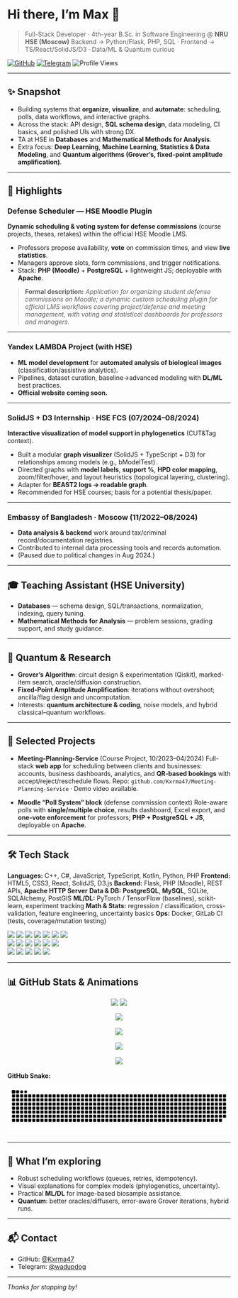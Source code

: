 

# Hi there, I’m Max 👋

> Full-Stack Developer · 4th-year B.Sc. in Software Engineering @ **NRU HSE (Moscow)**
> Backend → Python/Flask, PHP, SQL · Frontend → TS/React/SolidJS/D3 · Data/ML & Quantum curious

[![GitHub](https://img.shields.io/badge/GitHub-Kxrma47-000?style=for-the-badge\&logo=github)](https://github.com/Kxrma47)
[![Telegram](https://img.shields.io/badge/Telegram-@wadupdog-2CA5E0?style=for-the-badge\&logo=telegram\&logoColor=white)](https://t.me/wadupdog)
![Profile Views](https://komarev.com/ghpvc/?username=Kxrma47\&style=for-the-badge)

---

## ✨ Snapshot

* Building systems that **organize**, **visualize**, and **automate**: scheduling, polls, data workflows, and interactive graphs.
* Across the stack: API design, **SQL schema design**, data modeling, CI basics, and polished UIs with strong DX.
* TA at HSE in **Databases** and **Mathematical Methods for Analysis**.
* Extra focus: **Deep Learning**, **Machine Learning**, **Statistics & Data Modeling**, and **Quantum algorithms (Grover’s, fixed-point amplitude amplification)**.

---

## 🚀 Highlights

### Defense Scheduler — HSE Moodle Plugin

**Dynamic scheduling & voting system for defense commissions** (course projects, theses, retakes) within the official HSE Moodle LMS.

* Professors propose availability, **vote** on commission times, and view **live statistics**.
* Managers approve slots, form commissions, and trigger notifications.
* Stack: **PHP (Moodle)** + **PostgreSQL** + lightweight JS; deployable with **Apache**.

> **Formal description:**
> *Application for organizing student defense commissions on Moodle; a dynamic custom scheduling plugin for official LMS workflows covering project/defense and meeting management, with voting and statistical dashboards for professors and managers.*

---

### Yandex **LAMBDA** Project (with HSE)

* **ML model development** for **automated analysis of biological images** (classification/assistive analytics).
* Pipelines, dataset curation, baseline→advanced modeling with **DL/ML** best practices.
* **Official website coming soon.**

---

### SolidJS + D3 Internship · HSE FCS (07/2024–08/2024)

**Interactive visualization of model support in phylogenetics** (CUT\&Tag context).

* Built a modular **graph visualizer** (SolidJS + TypeScript + D3) for relationships among models (e.g., bModelTest).
* Directed graphs with **model labels**, **support %**, **HPD color mapping**, zoom/filter/hover, and layout heuristics (topological layering, clustering).
* Adapter for **BEAST2 logs → readable graph**.
* Recommended for HSE courses; basis for a potential thesis/paper.

---

### Embassy of Bangladesh · Moscow (11/2022–08/2024)

* **Data analysis & backend** work around tax/criminal record/documentation registries.
* Contributed to internal data processing tools and records automation.
* (Paused due to political changes in Aug 2024.)

---

## 🎓 Teaching Assistant (HSE University)

* **Databases** — schema design, SQL/transactions, normalization, indexing, query tuning.
* **Mathematical Methods for Analysis** — problem sessions, grading support, and study guidance.

---

## 🧠 Quantum & Research

* **Grover’s Algorithm**: circuit design & experimentation (Qiskit), marked-item search, oracle/diffusion construction.
* **Fixed-Point Amplitude Amplification**: iterations without overshoot; ancilla/flag design and uncomputation.
* Interests: **quantum architecture & coding**, noise models, and hybrid classical–quantum workflows.

---

## 🧩 Selected Projects

* **Meeting-Planning-Service** (Course Project, 10/2023–04/2024)
  Full-stack **web app** for scheduling between clients and businesses: accounts, business dashboards, analytics, and **QR-based bookings** with accept/reject/reschedule flows.
  Repo: `github.com/Kxrma47/Meeting-Planning-Service` · Demo video available.

* **Moodle “Poll System” block** (defense commission context)
  Role-aware polls with **single/multiple choice**, results dashboard, Excel export, and **one-vote enforcement** for professors; **PHP + PostgreSQL + JS**, deployable on **Apache**.

---

## 🛠️ Tech Stack

**Languages:** C++, C#, JavaScript, TypeScript, Kotlin, Python, PHP
**Frontend:** HTML5, CSS3, React, SolidJS, D3.js
**Backend:** Flask, PHP (Moodle), REST APIs, **Apache HTTP Server**
**Data & DB:** **PostgreSQL**, **MySQL**, SQLite, SQLAlchemy, PostGIS
**ML/DL:** PyTorch / TensorFlow (baselines), scikit-learn, experiment tracking
**Math & Stats:** regression / classification, cross-validation, feature engineering, uncertainty basics
**Ops:** Docker, GitLab CI (tests, coverage/mutation testing)

<p align="left">
  <img src="https://img.shields.io/badge/C++-00599C?logo=cplusplus&logoColor=white&style=for-the-badge" />
  <img src="https://img.shields.io/badge/C%23-239120?logo=c-sharp&logoColor=white&style=for-the-badge" />
  <img src="https://img.shields.io/badge/JavaScript-F7DF1E?logo=javascript&logoColor=000&style=for-the-badge" />
  <img src="https://img.shields.io/badge/TypeScript-3178C6?logo=typescript&logoColor=white&style=for-the-badge" />
  <img src="https://img.shields.io/badge/Kotlin-7F52FF?logo=kotlin&logoColor=white&style=for-the-badge" />
  <img src="https://img.shields.io/badge/Python-3776AB?logo=python&logoColor=white&style=for-the-badge" />
  <img src="https://img.shields.io/badge/PHP-777BB4?logo=php&logoColor=white&style=for-the-badge" />
  <br/>
  <img src="https://img.shields.io/badge/Flask-000?logo=flask&logoColor=white&style=for-the-badge" />
  <img src="https://img.shields.io/badge/Apache%20HTTP%20Server-D22128?logo=apache&logoColor=white&style=for-the-badge" />
  <img src="https://img.shields.io/badge/PostgreSQL-316192?logo=postgresql&logoColor=white&style=for-the-badge" />
  <img src="https://img.shields.io/badge/MySQL-4479A1?logo=mysql&logoColor=white&style=for-the-badge" />
  <img src="https://img.shields.io/badge/SQLite-003B57?logo=sqlite&logoColor=white&style=for-the-badge" />
  <img src="https://img.shields.io/badge/PostGIS-0064A5?logo=postgresql&logoColor=white&style=for-the-badge" />
  <br/>
  <img src="https://img.shields.io/badge/PyTorch-EE4C2C?logo=pytorch&logoColor=white&style=for-the-badge" />
  <img src="https://img.shields.io/badge/TensorFlow-FF6F00?logo=tensorflow&logoColor=white&style=for-the-badge" />
  <img src="https://img.shields.io/badge/scikit--learn-F7931E?logo=scikitlearn&logoColor=white&style=for-the-badge" />
  <img src="https://img.shields.io/badge/Qiskit-6929C4?logo=qiskit&logoColor=white&style=for-the-badge" />
  <img src="https://img.shields.io/badge/Docker-2496ED?logo=docker&logoColor=white&style=for-the-badge" />
</p>

---

## 📊 GitHub Stats & Animations

<p align="center">
  <img src="https://github-readme-stats.vercel.app/api?username=Kxrma47&show_icons=true&theme=dark" height="150" />
  <img src="https://github-readme-stats.vercel.app/api/top-langs/?username=Kxrma47&layout=compact&theme=dark&langs_count=10" height="150" />
</p>

<p align="center">
  <img src="https://streak-stats.demolab.com?user=Kxrma47&theme=dark" height="150" />
</p>

<p align="center">
  <img src="https://github-readme-activity-graph.vercel.app/graph?username=Kxrma47&theme=react-dark&hide_border=true" />
</p>

<p align="center">
  <img src="https://readme-typing-svg.herokuapp.com?font=Fira+Code&size=22&duration=2400&pause=600&color=58A6FF&center=true&vCenter=true&width=820&lines=Scheduling+%26+Voting+Plugins+for+HSE+Moodle;Interactive+Phylo+Graphs+with+SolidJS+%2B+D3;Deep+Learning+%26+Statistics+for+Real+Data;Grover%E2%80%99s+Algorithm+%26+Quantum+circuits;APIs%2C+Schemas%2C+and+Clean+Deploys" />
</p>

<p align="center">
  <img src="https://github-profile-trophy.vercel.app/?username=Kxrma47&theme=onedark&no-frame=true&no-bg=true&row=1&column=6" />
</p>

**GitHub Snake:**

![GitHub Snake Animation](https://github.com/Platane/snk/raw/output/github-contribution-grid-snake.svg)

---

## 🔭 What I’m exploring

* Robust scheduling workflows (queues, retries, idempotency).
* Visual explanations for complex models (phylogenetics, uncertainty).
* Practical **ML/DL** for image-based biosample assistance.
* **Quantum**: better oracles/diffusers, error-aware Grover iterations, hybrid runs.

---

## 📬 Contact

* GitHub: [@Kxrma47](https://github.com/Kxrma47)
* Telegram: [@wadupdog](https://t.me/wadupdog)

---

*Thanks for stopping by!*
